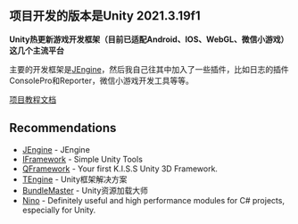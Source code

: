 ## 项目开发的版本是Unity 2021.3.19f1

**Unity热更新游戏开发框架（目前已适配Android、IOS、WebGL、微信小游戏）这几个主流平台**

主要的开发框架是[JEngine](https://github.com/JasonXuDeveloper/JEngine)，然后我自己往其中加入了一些插件，比如日志的插件ConsolePro和Reporter，微信小游戏开发工具等等。

[项目教程文档](https://docs.xgamedev.net/zh/documents/0.8/)

## Recommendations
-  [JEngine](https://github.com/JasonXuDeveloper/JEngine) - JEngine
  - [IFramework](https://github.com/OnClick9927/IFramework) - Simple Unity Tools
  - [QFramework](https://github.com/liangxiegame/QFramework) - Your first K.I.S.S Unity 3D Framework.
  - [TEngine](https://github.com/ALEXTANGXIAO/TEngine ) - Unity框架解决方案
  - [BundleMaster](https://github.com/mister91jiao/BundleMaster) - Unity资源加载大师
  - [Nino](https://github.com/JasonXuDeveloper/Nino) - Definitely useful and high performance modules for C# projects, especially for Unity.
